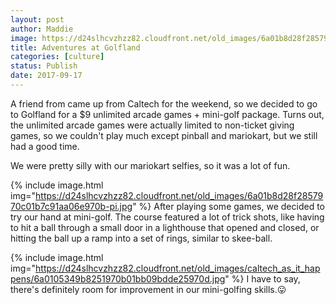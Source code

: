 ```yaml
---
layout: post
author: Maddie
image: https://d24slhcvzhzz82.cloudfront.net/old_images/6a01b8d28f2857970c01bb09bdde1a970d-pi.jpg
title: Adventures at Golfland
categories: [culture]
status: Publish
date: 2017-09-17
---
```


A friend from came up from Caltech for the weekend, so we decided to go to Golfland for a $9 unlimited arcade games + mini-golf package. Turns out, the unlimited arcade games were actually limited to non-ticket giving games, so we couldn't play much except pinball and mariokart, but we still had a good time.

We were pretty silly with our mariokart selfies, so it was a lot of fun.


{% include image.html img="https://d24slhcvzhzz82.cloudfront.net/old_images/6a01b8d28f2857970c01b7c91aa06e970b-pi.jpg" %}
After playing some games, we decided to try our hand at mini-golf. The course featured a lot of trick shots, like having to hit a ball through a small door in a lighthouse that opened and closed, or hitting the ball up a ramp into a set of rings, similar to skee-ball.


{% include image.html img="https://d24slhcvzhzz82.cloudfront.net/old_images/caltech_as_it_happens/6a0105349b8251970b01bb09bdde25970d.jpg" %}
I have to say, there's definitely room for improvement in our mini-golfing skills.😛
